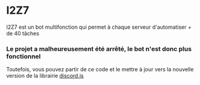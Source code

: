 # I2Z7

I2Z7 est un bot multifonction qui permet à chaque serveur d'automatiser + de 40 tâches

### Le projet a malheureusement été arrêté, le bot n'est donc plus fonctionnel
Toutefois, vous pouvez partir de ce code et le mettre à jour vers la nouvelle version de la librairie [discord.js](https://discord.js.org)
